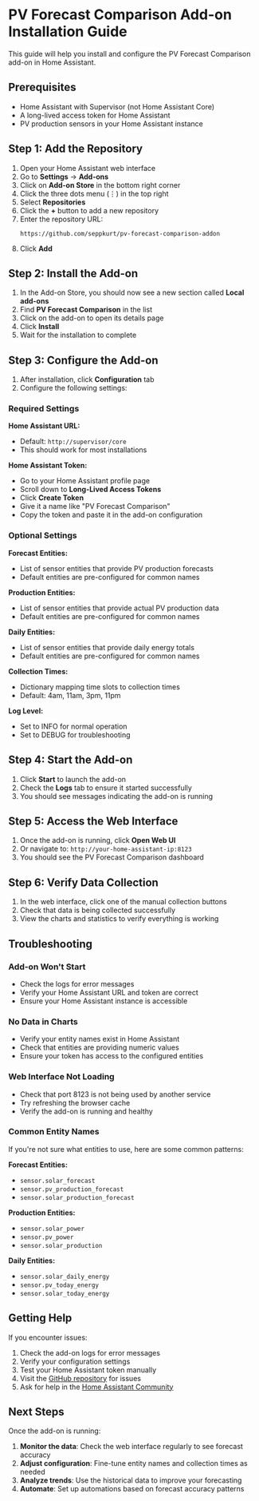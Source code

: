 # PV Forecast Comparison Add-on Installation Guide

This guide will help you install and configure the PV Forecast Comparison add-on in Home Assistant.

## Prerequisites

- Home Assistant with Supervisor (not Home Assistant Core)
- A long-lived access token for Home Assistant
- PV production sensors in your Home Assistant instance

## Step 1: Add the Repository

1. Open your Home Assistant web interface
2. Go to **Settings** → **Add-ons**
3. Click on **Add-on Store** in the bottom right corner
4. Click the three dots menu (⋮) in the top right
5. Select **Repositories**
6. Click the **+** button to add a new repository
7. Enter the repository URL:
   ```
   https://github.com/seppkurt/pv-forecast-comparison-addon
   ```
8. Click **Add**

## Step 2: Install the Add-on

1. In the Add-on Store, you should now see a new section called **Local add-ons**
2. Find **PV Forecast Comparison** in the list
3. Click on the add-on to open its details page
4. Click **Install**
5. Wait for the installation to complete

## Step 3: Configure the Add-on

1. After installation, click **Configuration** tab
2. Configure the following settings:

### Required Settings

**Home Assistant URL:**
- Default: `http://supervisor/core`
- This should work for most installations

**Home Assistant Token:**
- Go to your Home Assistant profile page
- Scroll down to **Long-Lived Access Tokens**
- Click **Create Token**
- Give it a name like "PV Forecast Comparison"
- Copy the token and paste it in the add-on configuration

### Optional Settings

**Forecast Entities:**
- List of sensor entities that provide PV production forecasts
- Default entities are pre-configured for common names

**Production Entities:**
- List of sensor entities that provide actual PV production data
- Default entities are pre-configured for common names

**Daily Entities:**
- List of sensor entities that provide daily energy totals
- Default entities are pre-configured for common names

**Collection Times:**
- Dictionary mapping time slots to collection times
- Default: 4am, 11am, 3pm, 11pm

**Log Level:**
- Set to INFO for normal operation
- Set to DEBUG for troubleshooting

## Step 4: Start the Add-on

1. Click **Start** to launch the add-on
2. Check the **Logs** tab to ensure it started successfully
3. You should see messages indicating the add-on is running

## Step 5: Access the Web Interface

1. Once the add-on is running, click **Open Web UI**
2. Or navigate to: `http://your-home-assistant-ip:8123`
3. You should see the PV Forecast Comparison dashboard

## Step 6: Verify Data Collection

1. In the web interface, click one of the manual collection buttons
2. Check that data is being collected successfully
3. View the charts and statistics to verify everything is working

## Troubleshooting

### Add-on Won't Start
- Check the logs for error messages
- Verify your Home Assistant URL and token are correct
- Ensure your Home Assistant instance is accessible

### No Data in Charts
- Verify your entity names exist in Home Assistant
- Check that entities are providing numeric values
- Ensure your token has access to the configured entities

### Web Interface Not Loading
- Check that port 8123 is not being used by another service
- Try refreshing the browser cache
- Verify the add-on is running and healthy

### Common Entity Names

If you're not sure what entities to use, here are some common patterns:

**Forecast Entities:**
- `sensor.solar_forecast`
- `sensor.pv_production_forecast`
- `sensor.solar_production_forecast`

**Production Entities:**
- `sensor.solar_power`
- `sensor.pv_power`
- `sensor.solar_production`

**Daily Entities:**
- `sensor.solar_daily_energy`
- `sensor.pv_today_energy`
- `sensor.solar_today_energy`

## Getting Help

If you encounter issues:

1. Check the add-on logs for error messages
2. Verify your configuration settings
3. Test your Home Assistant token manually
4. Visit the [GitHub repository](https://github.com/seppkurt/pv-forecast-comparison-addon) for issues
5. Ask for help in the [Home Assistant Community](https://community.home-assistant.io/)

## Next Steps

Once the add-on is running:

1. **Monitor the data**: Check the web interface regularly to see forecast accuracy
2. **Adjust configuration**: Fine-tune entity names and collection times as needed
3. **Analyze trends**: Use the historical data to improve your forecasting
4. **Automate**: Set up automations based on forecast accuracy patterns 